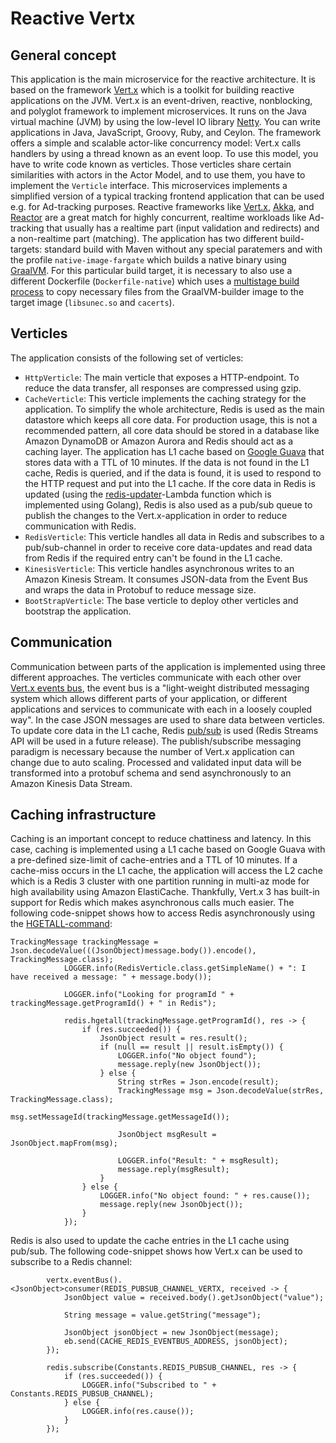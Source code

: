 # Reactive Vertx

## General concept

This application is the main microservice for the reactive architecture. It is based on the framework [Vert.x](http://vertx.io/) which is a toolkit for building reactive applications on the JVM. Vert.x is an event-driven, reactive, nonblocking, and polyglot framework to implement microservices. It runs on the Java virtual machine (JVM) by using the low-level IO library [Netty](https://netty.io/). You can write applications in Java, JavaScript, Groovy, Ruby, and Ceylon. The framework offers a simple and scalable actor-like concurrency model: Vert.x calls handlers by using a thread known as an event loop. To use this model, you have to write code known as verticles. Those verticles share certain similarities with actors in the Actor Model, and to use them, you have to implement the `Verticle` interface.
This microservices implements a simplified version of a typical tracking frontend application that can be used e.g. for Ad-tracking purposes. Reactive frameworks like [Vert.x](http://vertx.io/), [Akka](https://akka.io/), and [Reactor](https://projectreactor.io/) are a great match for highly concurrent, realtime workloads like Ad-tracking that usually has a realtime part (input validation and redirects) and a non-realtime part (matching).
The application has two different build-targets: standard build with Maven without any special paratemers and with the profile `native-image-fargate` which builds a native binary using [GraalVM](https://www.graalvm.org/). For this particular build target, it is necessary to also use a different Dockerfile (`Dockerfile-native`) which uses a [multistage build process](https://docs.docker.com/develop/develop-images/multistage-build/) to copy necessary files from the GraalVM-builder image to the target image (`libsunec.so` and `cacerts`).

## Verticles

The application consists of the following set of verticles:

- `HttpVerticle`: The main verticle that exposes a HTTP-endpoint. To reduce the data transfer, all responses are compressed using gzip.
- `CacheVerticle`: This verticle implements the caching strategy for the application. To simplify the whole architecture, Redis is used as the main datastore which keeps all core data. For production usage, this is not a recommended pattern, all core data should be stored in a database like Amazon DynamoDB or Amazon Aurora and Redis should act as a caching layer. The application has L1 cache based on [Google Guava](https://github.com/google/guava) that stores data with a TTL of 10 minutes. If the data is not found in the L1 cache, Redis is queried, and if the data is found, it is used to respond to the HTTP request and put into the L1 cache. If the core data in Redis is updated (using the [redis-updater](https://github.com/aws-samples/reactive-refarch-cloudformation/tree/master/services/redis-updater)-Lambda function which is implemented using Golang), Redis is also used as a pub/sub queue to publish the changes to the Vert.x-application in order to reduce communication with Redis.
- `RedisVerticle`:  This verticle handles all data in Redis and subscribes to a pub/sub-channel in order to receive core data-updates and read data from Redis if the required entry can't be found in the L1 cache.
- `KinesisVerticle`: This verticle handles asynchronous writes to an Amazon Kinesis Stream. It consumes JSON-data from the Event Bus and wraps the data in Protobuf to reduce message size.
- `BootStrapVerticle`: The base verticle to deploy other verticles and bootstrap the application.

## Communication

Communication between parts of the application is implemented using three different approaches. The verticles communicate with each other over [Vert.x events bus](http://vertx.io/docs/vertx-core/java/#event_bus), the event bus is a "light-weight distributed messaging system which allows different parts of your application, or different applications and services to communicate with each in a loosely coupled way". In the case JSON messages are used to share data between verticles. To update core data in the L1 cache, Redis [pub/sub](https://redis.io/topics/pubsub) is used (Redis Streams API will be used in a future release). The publish/subscribe messaging paradigm is necessary because the number of Vert.x application can change due to auto scaling. Processed and validated input data will be transformed into a protobuf schema and send asynchronously to an Amazon Kinesis Data Stream.

## Caching infrastructure

Caching is an important concept to reduce chattiness and latency. In this case, caching is implemented using a L1 cache based on Google Guava with a pre-defined size-limit of cache-entries and a TTL of 10 minutes. If a cache-miss occurs in the L1 cache, the application will access the L2 cache which is a Redis 3 cluster with one partition running in multi-az mode for high availability using Amazon ElastiCache. Thankfully, Vert.x 3 has built-in support for Redis which makes asynchronous calls much easier. The following code-snippet shows how to access Redis asynchronously using the [HGETALL-command](https://redis.io/commands/hgetall):

```
TrackingMessage trackingMessage = Json.decodeValue(((JsonObject)message.body()).encode(), TrackingMessage.class);
            LOGGER.info(RedisVerticle.class.getSimpleName() + ": I have received a message: " + message.body());

            LOGGER.info("Looking for programId " + trackingMessage.getProgramId() + " in Redis");

            redis.hgetall(trackingMessage.getProgramId(), res -> {
                if (res.succeeded()) {
                    JsonObject result = res.result();
                    if (null == result || result.isEmpty()) {
                        LOGGER.info("No object found");
                        message.reply(new JsonObject());
                    } else {
                        String strRes = Json.encode(result);
                        TrackingMessage msg = Json.decodeValue(strRes, TrackingMessage.class);
                        msg.setMessageId(trackingMessage.getMessageId());

                        JsonObject msgResult = JsonObject.mapFrom(msg);

                        LOGGER.info("Result: " + msgResult);
                        message.reply(msgResult);
                    }
                } else {
                    LOGGER.info("No object found: " + res.cause());
                    message.reply(new JsonObject());
                }
            });
```

Redis is also used to update the cache entries in the L1 cache using pub/sub. The following code-snippet shows how Vert.x can be used to subscribe to a Redis channel:

```
        vertx.eventBus().<JsonObject>consumer(REDIS_PUBSUB_CHANNEL_VERTX, received -> {
            JsonObject value = received.body().getJsonObject("value");
           
            String message = value.getString("message");

            JsonObject jsonObject = new JsonObject(message);
            eb.send(CACHE_REDIS_EVENTBUS_ADDRESS, jsonObject);
        });

        redis.subscribe(Constants.REDIS_PUBSUB_CHANNEL, res -> {
            if (res.succeeded()) {
                LOGGER.info("Subscribed to " + Constants.REDIS_PUBSUB_CHANNEL);
            } else {
                LOGGER.info(res.cause());
            }
        });
```